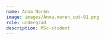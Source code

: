 ```yaml
---
name: Anna Norén
image: images/Anna.noren_cut-01.png
role: undergrad
description: MSc-student
---
```




